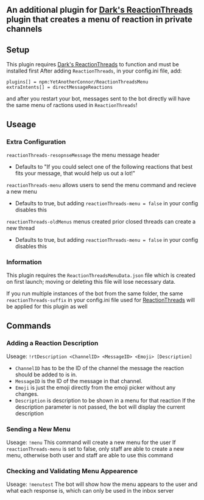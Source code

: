 ## An additional plugin for [Dark's ReactionThreads](https://github.com/MMPlugins/ReactionThreads) plugin that creates a menu of reaction in private channels

## Setup
This plugin requires [Dark's ReactionThreads](https://github.com/MMPlugins/ReactionThreads) to function and must be installed first
After adding `ReactionThreads`, in your config.ini file, add:
```
plugins[] = npm:YetAnotherConnor/ReactionThreadsMenu
extraIntents[] = directMessageReactions
```
and after you restart your bot, messages sent to the bot directly will have the same menu of ractions used in `ReactionThreads`!

## Useage
### Extra Configuration
`reactionThreads-resopnseMessage` the menu message header
- Defaults to "If you could select one of the following reactions that best fits your message, that would help us out a lot!"

`reactionThreads-menu` allows users to send the menu command and recieve a new menu
- Defaults to true, but adding `reactionThreads-menu = false` in your config disables this

`reactionThreads-oldMenus` menus created prior closed threads can create a new thread
- Defaults to true, but adding `reactionThreads-menu = false` in your config disables this

### Information
This plugin requires the `ReactionThreadsMenuData.json` file which is created on first launch; moving or deleting this file will lose necessary data.

If you run multiple instances of the bot from the same folder, the same `reactionThreads-suffix` in your config.ini file used for [ReactionThreads](https://github.com/MMPlugins/ReactionThreads) will be applied for this plugin as well

## Commands
### Adding a Reaction Description
Useage: `!rtDescription <ChannelID> <MessageID> <Emoji> [Description]`
- `ChannelID` has to be the ID of the channel the message the reaction should be added to is in.
- `MessageID` is the ID of the message in that channel.
- `Emoji` is just the emoji directly from the emoji picker without any changes.
- `Description` is description to be shown in a menu for that reaction
If the description parameter is not passed, the bot will display the current description

### Sending a New Menu
Useage: `!menu`
This command will create a new menu for the user
If `reactionThreads-menu` is set to false, only staff are able to create a new menu, otherwise both user and staff are able to use this command

### Checking and Validating Menu Appearence
Useage: `!menutest`
The bot will show how the menu appears to the user and what each response is, which can only be used in the inbox server
